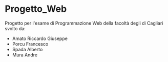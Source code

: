 # Progetto_Web
Progetto per l'esame di Programmazione Web della facoltà degli di Cagliari svolto da:

- Amato Riccardo Giuseppe
- Porcu Francesco
- Spada Alberto
- Mura Andre 
